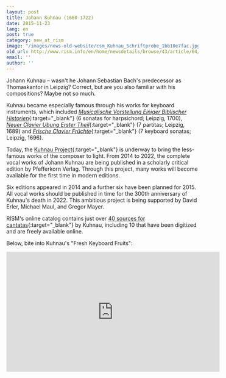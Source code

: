 ```yaml
---
layout: post
title: Johann Kuhnau (1660-1722)
date: 2015-11-23
lang: en
post: true
category: new_at_rism
image: "/images/news-old-website/csm_Kuhnau_Schriftprobe_1bb10e7fac.jpg"
old_url: http://www.rism.info/en/home/newsdetails/browse/43/article/64/johann-kuhnau-1660-1722.html
email: ''
author: ''
---
```


Johann Kuhnau – wasn't he Johann Sebastian Bach's predecessor as Thomaskantor in Leipzig? Correct, but are you also familiar with his compositions? Maybe not so much.

Kuhnau became especially famous through his works for keyboard instruments, which included [_Musicalische Vorstellung Einiger Biblischer Historien_](https://opac.rism.info/search?id=00000990035758){:target="_blank"} (6 sonatas for harpsichord; Leipzig, 1700), [_Neuer Clavier Ubung Erster Theil_](https://opac.rism.info/search?id=00000990035743){:target="_blank"} (7 partitas; Leipzig, 1689) and [_Frische Clavier Früchte_](https://opac.rism.info/search?View=rism&documentid=00000990035752){:target="_blank"} (7 keyboard sonatas; Leipzig, 1696).

Today, the [Kuhnau Project](http://www.pfefferkorn-verlag.com/de/das-kuhnau-projekt/){:target="_blank"} is underway to bring the less-famous works of the composer to light. From 2014 to 2022, the complete vocal works of Johann Kuhnau are being published in a scholarly critical edition by Pfefferkorn Verlag. Through this project, many works will become available for the first time in modern editions.

Six editions appeared in 2014 and a further six have been planned for 2015. All vocal works should be published in time for the 300th anniversary of Kuhnau's death in 2022. This ambitious project is being supported by David Erler, Michael Maul, and Gregor Mayer.

RISM's online catalog contains just over [40 sources for cantatas](https://opac.rism.info/search?View=rism&author=johann+kuhnau&subject=cantatas){:target="_blank"} by Kuhnau, including 10 that have been digitized and are freely available online.

Below, bite into Kuhnau's "Fresh Keyboard Fruits":
<iframe width="560" height="315" src="https://www.youtube.com/embed/SbELrDsG5go" title="YouTube video player" frameborder="0" allow="accelerometer; autoplay; clipboard-write; encrypted-media; gyroscope; picture-in-picture" allowfullscreen></iframe>  
&nbsp;  
&nbsp;  
